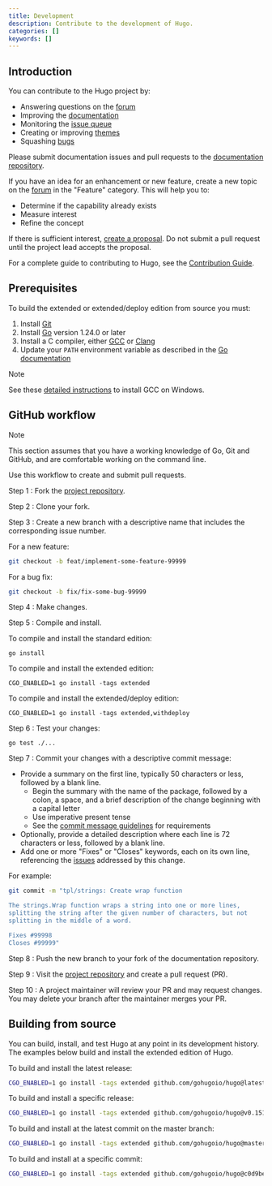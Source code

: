 ```yaml
---
title: Development
description: Contribute to the development of Hugo.
categories: []
keywords: []
---
```


## Introduction

You can contribute to the Hugo project by:

- Answering questions on the [forum]
- Improving the [documentation]
- Monitoring the [issue queue]
- Creating or improving [themes]
- Squashing [bugs]

Please submit documentation issues and pull requests to the [documentation repository].

If you have an idea for an enhancement or new feature, create a new topic on the [forum] in the "Feature" category. This will help you to:

- Determine if the capability already exists
- Measure interest
- Refine the concept

If there is sufficient interest, [create a proposal]. Do not submit a pull request until the project lead accepts the proposal.

For a complete guide to contributing to Hugo, see the [Contribution Guide].

## Prerequisites

To build the extended or extended/deploy edition from source you must:

1. Install [Git]
1. Install [Go] version 1.24.0 or later
1. Install a C compiler, either [GCC] or [Clang]
1. Update your `PATH` environment variable as described in the [Go documentation]

> [!note]
> See these [detailed instructions](https://discourse.gohugo.io/t/41370) to install GCC on Windows.

## GitHub workflow

> [!note]
> This section assumes that you have a working knowledge of Go, Git and GitHub, and are comfortable working on the command line.

Use this workflow to create and submit pull requests.

Step 1
: Fork the [project repository].

Step 2
: Clone your fork.

Step 3
: Create a new branch with a descriptive name that includes the corresponding issue number.

  For a new feature:

  ```sh
  git checkout -b feat/implement-some-feature-99999
  ```

  For a bug fix:

  ```sh
  git checkout -b fix/fix-some-bug-99999
  ```

Step 4
: Make changes.

Step 5
: Compile and install.

  To compile and install the standard edition:

  ```text
  go install
  ```

  To compile and install the extended edition:

  ```text
  CGO_ENABLED=1 go install -tags extended
  ```

  To compile and install the extended/deploy edition:

  ```text
  CGO_ENABLED=1 go install -tags extended,withdeploy
  ```

Step 6
: Test your changes:

  ```text
  go test ./...
  ```

Step 7
: Commit your changes with a descriptive commit message:

  - Provide a summary on the first line, typically 50 characters or less, followed by a blank line.
    - Begin the summary with the name of the package, followed by a colon, a space, and a brief description of the change beginning with a capital letter
    - Use imperative present tense
    - See the [commit message guidelines] for requirements
  - Optionally, provide a detailed description where each line is 72 characters or less, followed by a blank line.
  - Add one or more "Fixes" or "Closes" keywords, each on its own line, referencing the [issues] addressed by this change.

  For example:

  ```sh
  git commit -m "tpl/strings: Create wrap function

  The strings.Wrap function wraps a string into one or more lines,
  splitting the string after the given number of characters, but not
  splitting in the middle of a word.

  Fixes #99998
  Closes #99999"
  ```

Step 8
: Push the new branch to your fork of the documentation repository.

Step 9
: Visit the [project repository] and create a pull request (PR).

Step 10
: A project maintainer will review your PR and may request changes. You may delete your branch after the maintainer merges your PR.

## Building from source

You can build, install, and test Hugo at any point in its development history. The examples below build and install the extended edition of Hugo.

To build and install the latest release:

```sh
CGO_ENABLED=1 go install -tags extended github.com/gohugoio/hugo@latest
```

To build and install a specific release:

```sh
CGO_ENABLED=1 go install -tags extended github.com/gohugoio/hugo@v0.151.0
```

To build and install at the latest commit on the master branch:

```sh
CGO_ENABLED=1 go install -tags extended github.com/gohugoio/hugo@master
```

To build and install at a specific commit:

```sh
CGO_ENABLED=1 go install -tags extended github.com/gohugoio/hugo@c0d9beb
```

[bugs]: https://github.com/gohugoio/hugo/issues?q=is%3Aopen+is%3Aissue+label%3ABug
[Clang]: https://clang.llvm.org/
[commit message guidelines]: https://github.com/gohugoio/hugo/blob/master/CONTRIBUTING.md#git-commit-message-guidelines
[Contribution Guide]: https://github.com/gohugoio/hugo/blob/master/CONTRIBUTING.md
[create a proposal]: https://github.com/gohugoio/hugo/issues/new?labels=Proposal%2C+NeedsTriage&template=feature_request.md
[documentation]: /documentation
[documentation repository]: https://github.com/gohugoio/hugoDocs
[forum]: https://discourse.gohugo.io
[GCC]: https://gcc.gnu.org/
[Git]: https://git-scm.com/book/en/v2/Getting-Started-Installing-Git
[Go]: https://go.dev/doc/install
[Go documentation]: https://go.dev/doc/code#Command
[issue queue]: https://github.com/gohugoio/hugo/issues
[issues]: https://github.com/gohugoio/hugo/issues
[project repository]: https://github.com/gohugoio/hugo/
[themes]: https://themes.gohugo.io/
